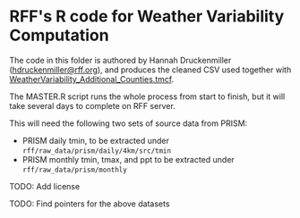 # RFF's R code for Weather Variability Computation

The code in this folder is authored by Hannah Druckenmiller
(hdruckenmiller@rff.org), and produces the cleaned CSV used together with
[WeatherVariability_Additional_Counties.tmcf](../WeatherVariability_Additional_Counties.tmcf).

The MASTER.R script runs the whole process from start to finish, but it will
take several days to complete on RFF server.

This will need the following two sets of source data from PRISM:

* PRISM daily tmin, to be extracted under
  `rff/raw_data/prism/daily/4km/src/tmin`
* PRISM monthly tmin, tmax, and ppt to be extracted under
  `rff/raw_data/prism/monthly`

TODO: Add license

TODO: Find pointers for the above datasets
